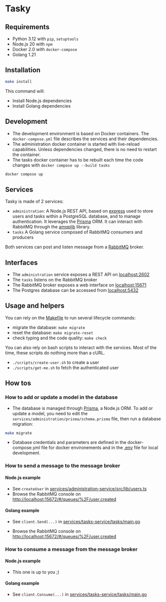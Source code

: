 # Tasky

## Requirements

- Python 3.12 with `pip`, `setuptools`
- Node.js 20 with `npm`
- Docker 2.0 with `docker-compose`
- Golang 1.21

## Installation

```bash
make install
```

This command will:

- Install Node.js dependencies
- Install Golang dependencies

## Development

- The development environment is based on Docker containers. The `docker-compose.yml` file describes the services and their dependencies.
- The administration docker container is started with live-reload capabilities. Unless dependencies changed, there is no need to restart the container.
- The tasks docker container has to be rebuilt each time the code changes with `docker compose up --build tasks`

```bash
docker compose up
```

## Services

Tasky is made of 2 services:

- `administration`: A Node.js REST API, based on [express](https://expressjs.com) used to store users and tasks within a PostgreSQL database, and to manage authentication. It leverages the [Prisma](https://prisma.io) ORM. It can interact with RabbitMQ through the [amqplib](https://github.com/amqp-node/amqplib) library.
- `tasks` A Golang service composed of RabbitMQ consumers and producers

Both services can post and listen message from a [RabbitMQ](https://www.rabbitmq.com) broker.

## Interfaces

- The `administration` service exposes a REST API on [localhost:2602](http://localhost:2602)
- The `tasks` listens on the RabbitMQ broker
- The RabbitMQ broker exposes a web interface on [localhost:15671](http://localhost:15671)
- The Postgres database can be accessed from [localhost:5432](localhost:5432)

## Usage and helpers

You can rely on the [Makefile](./Makefile) to run several lifecycle commands:

- migrate the database: `make migrate`
- reset the database: `make migrate-reset`
- check typing and the code quality: `make check`

You can also rely on bash scripts to interact with the services. Most of the time, these scripts do nothing more than a cURL.

- `./scripts/create-user.sh` to create a user
- `./scripts/get-me.sh` to fetch the authenticated user

## How tos

### How to add or update a model in the database

- The database is managed through [Prisma](https://prisma.io), a Node.js ORM. To add or update a model, you need to edit the `services/administration/prisma/schema.prisma` file, then run a database migration:

```bash
make migrate
```

- Database credentials and parameters are defined in the docker-compose.yml file for docker environements and in the [.env](./services/administration-service/.env) file for local development.

### How to send a message to the message broker

#### Node.js example

- See `createUser` in [services/administration-service/src/lib/users.ts](./services/administration-service/src/lib/users.ts)
- Browse the RabbitMQ console on [http://localhost:15672/#/queues/%2F/user.created](http://localhost:15672/#/queues/%2F/user.created)

#### Golang example

- See `client.Send(...)` in [services/tasks-service/tasks/main.go](./services/tasks-service/tasks/main.go)

- Browse the RabbitMQ console on [http://localhost:15672/#/queues/%2F/user.created](http://localhost:15672/#/queues/%2F/user.created)

### How to consume a message from the message broker

#### Node.js example

- This one is up to you ;)

#### Golang example

- See `client.Consume(...)` in [services/tasks-service/tasks/main.go](./services/tasks-service/tasks/main.go)
